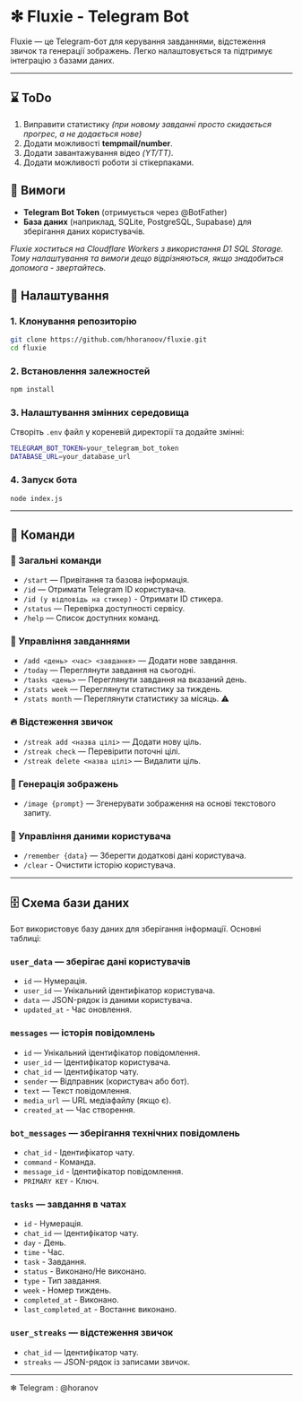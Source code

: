 # ✻ Fluxie - Telegram Bot

Fluxie — це Telegram-бот для керування завданнями, відстеження звичок та генерації зображень. Легко налаштовується та підтримує інтеграцію з базами даних.

---
## ⌛️ ToDo
1. Виправити статистику *(при новому завданні просто скидається прогрес, а не додається нове)*
2. Додати можливості **tempmail/number**.
3. Додати завантажування відео *(YT/TT)*.
4. Додати можливості роботи зі стікерпаками.
   
## 🚀 Вимоги
- **Telegram Bot Token** (отримується через @BotFather)
- **База даних** (наприклад, SQLite, PostgreSQL, Supabase) для зберігання даних користувачів.

*Fluxie хоститься на Cloudflare Workers з використання D1 SQL Storage. Тому налаштування та вимоги дещо відрізняються, якщо знадобиться допомога - звертайтесь.*

## 🔧 Налаштування
### 1. Клонування репозиторію
```sh
git clone https://github.com/hhoranoov/fluxie.git
cd fluxie
```

### 2. Встановлення залежностей
```sh
npm install
```

### 3. Налаштування змінних середовища
Створіть `.env` файл у кореневій директорії та додайте змінні:
```sh
TELEGRAM_BOT_TOKEN=your_telegram_bot_token
DATABASE_URL=your_database_url
```

### 4. Запуск бота
```sh
node index.js
```

---

## 📌 Команди
### 🔹 Загальні команди
- `/start` — Привітання та базова інформація.
- `/id` — Отримати Telegram ID користувача.
- `/id (у відповідь на стикер)` - Отримати ID стикера.
- `/status` — Перевірка доступності сервісу.
- `/help` — Список доступних команд.

### 📝 Управління завданнями
- `/add <день> <час> <завдання>` — Додати нове завдання.
- `/today` — Переглянути завдання на сьогодні.
- `/tasks <день>` — Переглянути завдання на вказаний день.
- `/stats week` — Переглянути статистику за тиждень.
- `/stats month` — Переглянути статистику за місяць. ⚠️

### 🔥 Відстеження звичок
- `/streak add <назва цілі>` — Додати нову ціль.
- `/streak check` — Перевірити поточні цілі.
- `/streak delete <назва цілі>` — Видалити ціль.

### 🎨 Генерація зображень
- `/image {prompt}` — Згенерувати зображення на основі текстового запиту.

### 📂 Управління даними користувача
- `/remember {data}` — Зберегти додаткові дані користувача.
- `/clear` - Очистити історію користувача.

---

## 🗄️ Схема бази даних
Бот використовує базу даних для зберігання інформації. Основні таблиці:

### **`user_data`** — зберігає дані користувачів
- `id` — Нумерація.
- `user_id` — Унікальний ідентифікатор користувача.
- `data` — JSON-рядок із даними користувача.
- `updated_at` - Час оновлення.

### **`messages`** — історія повідомлень
- `id` — Унікальний ідентифікатор повідомлення.
- `user_id` — Ідентифікатор користувача.
- `chat_id` — Ідентифікатор чату.
- `sender` — Відправник (користувач або бот).
- `text` — Текст повідомлення.
- `media_url` — URL медіафайлу (якщо є).
- `created_at` — Час створення.

### **`bot_messages`** — зберігання технічних повідомлень
- `chat_id` - Ідентифікатор чату.
- `command` - Команда.
- `message_id` - Ідентифікатор повідомлення.
- `PRIMARY KEY` - Ключ.

### **`tasks`** — завдання в чатах
- `id` - Нумерація.
- `chat_id` — Ідентифікатор чату.
- `day` - День.
- `time` - Час.
- `task` - Завдання.
- `status` - Виконано/Не виконано.
- `type` - Тип завдання.
- `week` - Номер тиждень.
- `completed_at` - Виконано.
- `last_completed_at` - Востаннє виконано.

### **`user_streaks`** — відстеження звичок
- `chat_id` — Ідентифікатор чату.
- `streaks` — JSON-рядок із записами звичок.

---

✻ Telegram : @horanov
